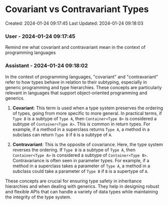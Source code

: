 # Covariant vs Contravariant Types

Created: 2024-01-24 09:17:45
Last Updated: 2024-01-24 09:18:03

### User - 2024-01-24 09:17:45

Remind me what covariant and contravariant mean in the context of programming languages

### Assistant - 2024-01-24 09:18:02

In the context of programming languages, "covariant" and "contravariant" refer to how types behave in relation to their subtyping, especially in generic programming and type hierarchies. These concepts are particularly relevant in languages that support object-oriented programming and generics.

1. **Covariant**: This term is used when a type system preserves the ordering of types, going from more specific to more general. In practical terms, if `Type B` is a subtype of `Type A`, then `Container<Type B>` is considered a subtype of `Container<Type A>`. This is common in return types. For example, if a method in a superclass returns `Type A`, a method in a subclass can return `Type B` if `B` is a subtype of `A`.

2. **Contravariant**: This is the opposite of covariance. Here, the type system reverses the ordering. If `Type B` is a subtype of `Type A`, then `Container<Type A>` is considered a subtype of `Container<Type B>`. Contravariance is often seen in parameter types. For example, if a method in a superclass takes a parameter of `Type A`, a method in a subclass could take a parameter of `Type B` if `B` is a supertype of `A`.

These concepts are crucial for ensuring type safety in inheritance hierarchies and when dealing with generics. They help in designing robust and flexible APIs that can handle a variety of data types while maintaining the integrity of the type system.

